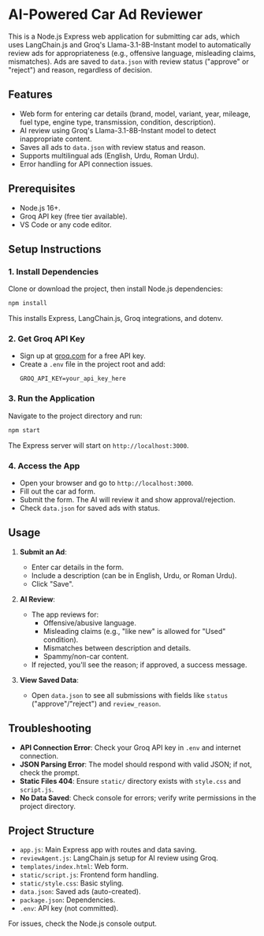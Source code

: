 # AI-Powered Car Ad Reviewer

This is a Node.js Express web application for submitting car ads, which uses LangChain.js and Groq's Llama-3.1-8B-Instant model to automatically review ads for appropriateness (e.g., offensive language, misleading claims, mismatches). Ads are saved to `data.json` with review status ("approve" or "reject") and reason, regardless of decision.

## Features
- Web form for entering car details (brand, model, variant, year, mileage, fuel type, engine type, transmission, condition, description).
- AI review using Groq's Llama-3.1-8B-Instant model to detect inappropriate content.
- Saves all ads to `data.json` with review status and reason.
- Supports multilingual ads (English, Urdu, Roman Urdu).
- Error handling for API connection issues.

## Prerequisites
- Node.js 16+.
- Groq API key (free tier available).
- VS Code or any code editor.

## Setup Instructions

### 1. Install Dependencies
Clone or download the project, then install Node.js dependencies:

```bash
npm install
```

This installs Express, LangChain.js, Groq integrations, and dotenv.

### 2. Get Groq API Key
- Sign up at [groq.com](https://groq.com) for a free API key.
- Create a `.env` file in the project root and add:
  ```
  GROQ_API_KEY=your_api_key_here
  ```

### 3. Run the Application
Navigate to the project directory and run:

```bash
npm start
```

The Express server will start on `http://localhost:3000`.

### 4. Access the App
- Open your browser and go to `http://localhost:3000`.
- Fill out the car ad form.
- Submit the form. The AI will review it and show approval/rejection.
- Check `data.json` for saved ads with status.

## Usage
1. **Submit an Ad**:
   - Enter car details in the form.
   - Include a description (can be in English, Urdu, or Roman Urdu).
   - Click "Save".

2. **AI Review**:
   - The app reviews for:
     - Offensive/abusive language.
     - Misleading claims (e.g., "like new" is allowed for "Used" condition).
     - Mismatches between description and details.
     - Spammy/non-car content.
   - If rejected, you'll see the reason; if approved, a success message.

3. **View Saved Data**:
   - Open `data.json` to see all submissions with fields like `status` ("approve"/"reject") and `review_reason`.

## Troubleshooting
- **API Connection Error**: Check your Groq API key in `.env` and internet connection.
- **JSON Parsing Error**: The model should respond with valid JSON; if not, check the prompt.
- **Static Files 404**: Ensure `static/` directory exists with `style.css` and `script.js`.
- **No Data Saved**: Check console for errors; verify write permissions in the project directory.

## Project Structure
- `app.js`: Main Express app with routes and data saving.
- `reviewAgent.js`: LangChain.js setup for AI review using Groq.
- `templates/index.html`: Web form.
- `static/script.js`: Frontend form handling.
- `static/style.css`: Basic styling.
- `data.json`: Saved ads (auto-created).
- `package.json`: Dependencies.
- `.env`: API key (not committed).


For issues, check the Node.js console output.
